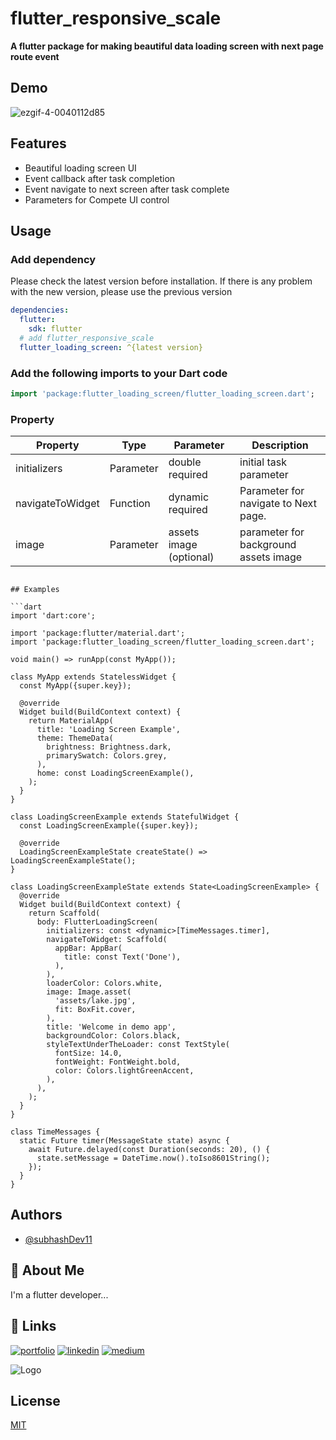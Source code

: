 
# flutter_responsive_scale
**A flutter package for making beautiful data loading screen with next page route event**

## Demo
![ezgif-4-0040112d85](https://user-images.githubusercontent.com/70679949/214622291-47580841-f4ef-45f0-bfec-4e42f51b8625.gif)

## Features

- Beautiful loading screen UI
- Event callback after task completion
- Event navigate to next screen after task complete
- Parameters for Compete UI control

## Usage

### Add dependency

Please check the latest version before installation.
If there is any problem with the new version, please use the previous version

```yaml
dependencies:
  flutter:
    sdk: flutter
  # add flutter_responsive_scale
  flutter_loading_screen: ^{latest version}
```

### Add the following imports to your Dart code

```dart
import 'package:flutter_loading_screen/flutter_loading_screen.dart';
```

### Property

| Property         | Type      | Parameter               | Description                           |
|------------------|-----------|-------------------------|---------------------------------------|
| initializers     | Parameter | double required         | initial task parameter                |
| navigateToWidget | Function  | dynamic required        | Parameter for navigate to Next page.  |
| image            | Parameter | assets image (optional) | parameter for background assets image |

```

## Examples

```dart
import 'dart:core';

import 'package:flutter/material.dart';
import 'package:flutter_loading_screen/flutter_loading_screen.dart';

void main() => runApp(const MyApp());

class MyApp extends StatelessWidget {
  const MyApp({super.key});

  @override
  Widget build(BuildContext context) {
    return MaterialApp(
      title: 'Loading Screen Example',
      theme: ThemeData(
        brightness: Brightness.dark,
        primarySwatch: Colors.grey,
      ),
      home: const LoadingScreenExample(),
    );
  }
}

class LoadingScreenExample extends StatefulWidget {
  const LoadingScreenExample({super.key});

  @override
  LoadingScreenExampleState createState() => LoadingScreenExampleState();
}

class LoadingScreenExampleState extends State<LoadingScreenExample> {
  @override
  Widget build(BuildContext context) {
    return Scaffold(
      body: FlutterLoadingScreen(
        initializers: const <dynamic>[TimeMessages.timer],
        navigateToWidget: Scaffold(
          appBar: AppBar(
            title: const Text('Done'),
          ),
        ),
        loaderColor: Colors.white,
        image: Image.asset(
          'assets/lake.jpg',
          fit: BoxFit.cover,
        ),
        title: 'Welcome in demo app',
        backgroundColor: Colors.black,
        styleTextUnderTheLoader: const TextStyle(
          fontSize: 14.0,
          fontWeight: FontWeight.bold,
          color: Colors.lightGreenAccent,
        ),
      ),
    );
  }
}

class TimeMessages {
  static Future timer(MessageState state) async {
    await Future.delayed(const Duration(seconds: 20), () {
      state.setMessage = DateTime.now().toIso8601String();
    });
  }
}

```

## Authors
- [@subhashDev11](https://github.com/subhashDev11)

## 🚀 About Me
I'm a flutter developer...

## 🔗 Links
[![portfolio](https://img.shields.io/badge/my_portfolio-000?style=for-the-badge&logo=ko-fi&logoColor=white)](https://subhashdev121.github.io/subhash/#/)
[![linkedin](https://img.shields.io/badge/linkedin-0A66C2?style=for-the-badge&logo=linkedin&logoColor=white)](https://www.linkedin.com/in/subhashcs)
[![medium](https://img.shields.io/badge/medium-000?style=for-the-badge&logo=medium&logoColor=white)](https://medium.com/@subhashchandrashukla)

![Logo](https://i.ibb.co/2szbbHF/code-xposer.png)

## License

[MIT](https://choosealicense.com/licenses/mit/)
